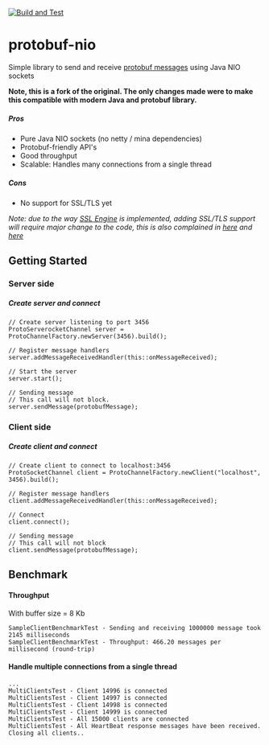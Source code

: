 [![Build and Test](https://github.com/J08nY/protobuf-nio/actions/workflows/build.yaml/badge.svg)](https://github.com/J08nY/protobuf-nio/actions/workflows/build.yaml)
# protobuf-nio
Simple library to send and receive [protobuf messages](https://developers.google.com/protocol-buffers/) using Java NIO sockets

**Note, this is a fork of the original. The only changes made were to make this compatible with modern Java and protobuf library.**

##### Pros
- Pure Java NIO sockets (no netty / mina dependencies)
- Protobuf-friendly API's
- Good throughput
- Scalable: Handles many connections from a single thread

##### Cons
- No support for SSL/TLS yet

_Note: due to the way [SSL Engine](https://docs.oracle.com/javase/8/docs/api/javax/net/ssl/SSLEngine.html) is implemented, adding SSL/TLS support will require major change to the code, this is also complained in [here](https://jfarcand.wordpress.com/2006/09/21/tricks-and-tips-with-nio-part-v-ssl-and-nio-friend-or-foe) and [here](https://stackoverflow.com/questions/9118367/java-nio-channels-and-tls)_

## Getting Started

### Server side
##### Create server and connect
```
// Create server listening to port 3456
ProtoServerocketChannel server = ProtoChannelFactory.newServer(3456).build();
 
// Register message handlers
server.addMessageReceivedHandler(this::onMessageReceived);
 
// Start the server
server.start();
 
// Sending message
// This call will not block.
server.sendMessage(protobufMessage);
```

### Client side
##### Create client and connect
```
// Create client to connect to localhost:3456
ProtoSocketChannel client = ProtoChannelFactory.newClient("localhost", 3456).build();
 
// Register message handlers
client.addMessageReceivedHandler(this::onMessageReceived);
 
// Connect
client.connect();
 
// Sending message
// This call will not block
client.sendMessage(protobufMessage);
```

## Benchmark
#### Throughput
With buffer size = 8 Kb
```
SampleClientBenchmarkTest - Sending and receiving 1000000 message took 2145 milliseconds
SampleClientBenchmarkTest - Throughput: 466.20 messages per millisecond (round-trip)
```
#### Handle multiple connections from a single thread
```
...
MultiClientsTest - Client 14996 is connected
MultiClientsTest - Client 14997 is connected
MultiClientsTest - Client 14998 is connected
MultiClientsTest - Client 14999 is connected
MultiClientsTest - All 15000 clients are connected
MultiClientsTest - All HeartBeat response messages have been received. Closing all clients..
```